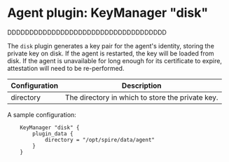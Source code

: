 # Agent plugin: KeyManager "disk"

DDDDDDDDDDDDDDDDDDDDDDDDDDDDDDDDDDDD 

The `disk` plugin generates a key pair for the agent's identity, storing the private key
on disk. If the agent is restarted, the key will be loaded from disk. If the agent is unavailable
for long enough for its certificate to expire, attestation will need to be re-performed.

| Configuration | Description |
| ------------- | ----------- |
| directory     | The directory in which to store the private key. |

A sample configuration:

```
	KeyManager "disk" {
		plugin_data {
			directory = "/opt/spire/data/agent"
		}
	}
```
